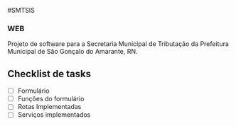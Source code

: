 #SMTSIS
### WEB
Projeto de software para a Secretaria Municipal de Tributação da Prefeitura Municipal de São Gonçalo do Amarante, RN.

## Checklist de tasks

- [ ] Formulário
- [ ] Funções do formulário
- [ ] Rotas Implementadas
- [ ] Serviços implementados
